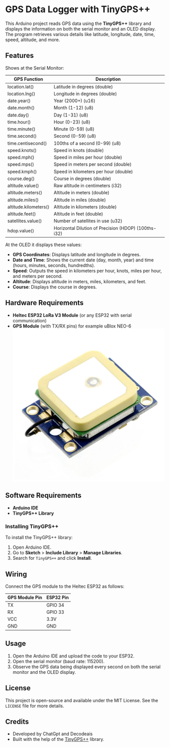 # GPS Data Logger with TinyGPS++

This Arduino project reads GPS data using the **TinyGPS++** library and displays the information on both the serial monitor and an OLED display. The program retrieves various details like latitude, longitude, date, time, speed, altitude, and more.

## Features

Shows at the Serial Monitor:

| GPS Function         | Description                                          |
|----------------------|------------------------------------------------------|
| location.lat()       | Latitude in degrees (double)                         |
| location.lng()       | Longitude in degrees (double)                        |
| date.year()          | Year (2000+) (u16)                                   |
| date.month()         | Month (1-12) (u8)                                    |
| date.day()           | Day (1-31) (u8)                                      |
| time.hour()          | Hour (0-23) (u8)                                     |
| time.minute()        | Minute (0-59) (u8)                                   |
| time.second()        | Second (0-59) (u8)                                   |
| time.centisecond()   | 100ths of a second (0-99) (u8)                       |
| speed.knots()        | Speed in knots (double)                              |
| speed.mph()          | Speed in miles per hour (double)                     |
| speed.mps()          | Speed in meters per second (double)                  |
| speed.kmph()         | Speed in kilometers per hour (double)                |
| course.deg()         | Course in degrees (double)                           |
| altitude.value()     | Raw altitude in centimeters (i32)                    |
| altitude.meters()    | Altitude in meters (double)                          |
| altitude.miles()     | Altitude in miles (double)                           |
| altitude.kilometers()| Altitude in kilometers (double)                      |
| altitude.feet()      | Altitude in feet (double)                            |
| satellites.value()   | Number of satellites in use (u32)                    |
| hdop.value()         | Horizontal Dilution of Precision (HDOP) (100ths-i32) |

At the OLED it displays these values:

- **GPS Coordinates**: Displays latitude and longitude in degrees.
- **Date and Time**: Shows the current date (day, month, year) and time (hours, minutes, seconds, hundredths).
- **Speed**: Outputs the speed in kilometers per hour, knots, miles per hour, and meters per second.
- **Altitude**: Displays altitude in meters, miles, kilometers, and feet.
- **Course**: Displays the course in degrees.


## Hardware Requirements

- **Heltec ESP32 LoRa V3 Module** (or any ESP32 with serial communication)
- **GPS Module** (with TX/RX pins)
for example uBlox NEO-6
![Neo-6M](ublox_Neo6.jpg)

## Software Requirements

- **Arduino IDE**
- **TinyGPS++ Library**

### Installing TinyGPS++

To install the TinyGPS++ library:

1. Open Arduino IDE.
2. Go to **Sketch** > **Include Library** > **Manage Libraries**.
3. Search for `TinyGPS++` and click **Install**.

## Wiring

Connect the GPS module to the Heltec ESP32 as follows:

| GPS Module Pin | ESP32 Pin |
|----------------|-----------|
| TX             | GPIO 34   |
| RX             | GPIO 33   |
| VCC            | 3.3V      |
| GND            | GND       |

## Usage

1. Open the Arduino IDE and upload the code to your ESP32.
2. Open the serial monitor (baud rate: 115200).
3. Observe the GPS data being displayed every second on both the serial monitor and the OLED display.

## License

This project is open-source and available under the MIT License. See the `LICENSE` file for more details.

## Credits

- Developed by ChatGpt and Decodeais
- Built with the help of the [TinyGPS++](https://github.com/mikalhart/TinyGPSPlus) library.
